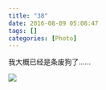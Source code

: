 ```yaml
---
title: "38"
date: 2016-08-09 05:08:47
tags: []
categories: [Photo]
---
```


<p dir="ltr"  >我大概已经是条废狗了……</p>

![](https://imglf1.nosdn.127.net/img/a0Q0UWZOckZvaXNWZ2x6cEpSbUNvYjBsdDUrblJQKzNqdDZOTHVWSEYxU3dEWDVRTXhVUVBBPT0.jpg)